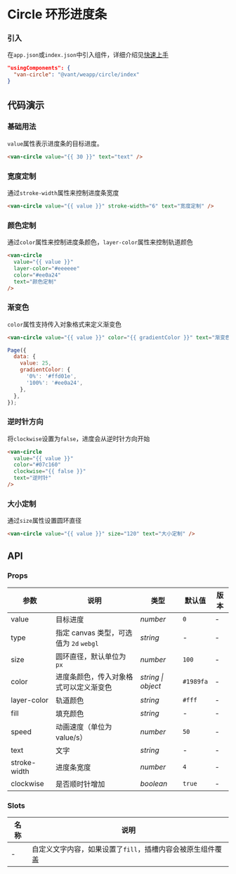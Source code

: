 # Circle 环形进度条

### 引入

在`app.json`或`index.json`中引入组件，详细介绍见[快速上手](#/quickstart#yin-ru-zu-jian)

```json
"usingComponents": {
  "van-circle": "@vant/weapp/circle/index"
}
```

## 代码演示

### 基础用法

`value`属性表示进度条的目标进度。

```html
<van-circle value="{{ 30 }}" text="text" />
```

### 宽度定制

通过`stroke-width`属性来控制进度条宽度

```html
<van-circle value="{{ value }}" stroke-width="6" text="宽度定制" />
```

### 颜色定制

通过`color`属性来控制进度条颜色，`layer-color`属性来控制轨道颜色

```html
<van-circle
  value="{{ value }}"
  layer-color="#eeeeee"
  color="#ee0a24"
  text="颜色定制"
/>
```

### 渐变色

`color`属性支持传入对象格式来定义渐变色

```html
<van-circle value="{{ value }}" color="{{ gradientColor }}" text="渐变色" />
```

```javascript
Page({
  data: {
    value: 25,
    gradientColor: {
      '0%': '#ffd01e',
      '100%': '#ee0a24',
    },
  },
});
```

### 逆时针方向

将`clockwise`设置为`false`，进度会从逆时针方向开始

```html
<van-circle
  value="{{ value }}"
  color="#07c160"
  clockwise="{{ false }}"
  text="逆时针"
/>
```

### 大小定制

通过`size`属性设置圆环直径

```html
<van-circle value="{{ value }}" size="120" text="大小定制" />
```

## API

### Props

| 参数 | 说明 | 类型 | 默认值 | 版本 |
| --- | --- | --- | --- | --- |
| value | 目标进度 | _number_ | `0` | - |
| type | 指定 canvas 类型，可选值为 `2d` `webgl` | _string_ | - | - |
| size | 圆环直径，默认单位为 `px` | _number_ | `100` | - |
| color | 进度条颜色，传入对象格式可以定义渐变色 | _string \| object_ | `#1989fa` | - |
| layer-color | 轨道颜色 | _string_ | `#fff` | - |
| fill | 填充颜色 | _string_ | - | - |
| speed | 动画速度（单位为 value/s） | _number_ | `50` | - |
| text | 文字 | _string_ | - | - |
| stroke-width | 进度条宽度 | _number_ | `4` | - |
| clockwise | 是否顺时针增加 | _boolean_ | `true` | - |

### Slots

| 名称 | 说明                                                       |
| ---- | ---------------------------------------------------------- |
| -    | 自定义文字内容，如果设置了`fill`，插槽内容会被原生组件覆盖 |
